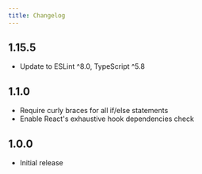 ```yaml
---
title: Changelog
---
```


## 1.15.5

-   Update to ESLint ^8.0, TypeScript ^5.8

## 1.1.0

-   Require curly braces for all if/else statements
-   Enable React's exhaustive hook dependencies check

## 1.0.0

-   Initial release
